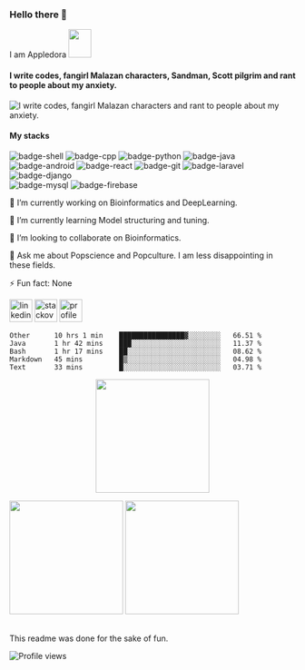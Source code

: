 ### Hello there 👋
I am Appledora <img src="https://64.media.tumblr.com/15e9d496bda7cf97e7fa9babc45417a1/248bc87be5b4f51b-38/s640x960/6d4adf9beab1c80c07048b7da5e8dedf874b23b1.gif" width="40" height="50" />

#### I write codes, fangirl Malazan characters, Sandman, Scott pilgrim and rant to people about my anxiety. 


![I write codes, fangirl Malazan characters and rant to people about my anxiety.](https://www.onlysp.com/wp-content/uploads/2015/05/scott_pilgrim_finest_hour_comic_book_cover_wallpaper_011.jpg)
<!--<p align="center<!--
  <a href="https://github.com/appledora" class="rich-diff-level-one">
    <img src="https://github-readme-stats.vercel.app/api?username=appledora&&show_icons=true&theme=tokyonight" alt="Appledora's Stats" >
  </a>
</p> -->

#### My stacks
![badge-shell](https://img.shields.io/badge/Language-Shell-fe8019?style=for-the-badge&logo=gnu-bash&logoColor=white&labelColor=282828)
![badge-cpp](https://img.shields.io/badge/language-c%2B%2B-fe8019?style=for-the-badge&logo=c%2B%2B&logoColor=white&labelColor=282828)
![badge-python](https://img.shields.io/badge/language-python-fe8019?style=for-the-badge&logo=python&logoColor=white&labelColor=282828)
![badge-java](https://img.shields.io/badge/language-java-fe8019?style=for-the-badge&logo=java&logoColor=white&labelColor=282828) <br/>
![badge-android](https://img.shields.io/badge/framework-android-fe8019?style=for-the-badge&logo=android&logoColor=white&labelColor=282828)
![badge-react](https://img.shields.io/badge/framework-react-fe8019?style=for-the-badge&logo=react&logoColor=white&labelColor=282828) 
![badge-git](https://img.shields.io/badge/framework-git-fe8019?style=for-the-badge&logo=git&logoColor=white&labelColor=282828) 
![badge-laravel](https://img.shields.io/badge/framework-laravel-fe8019?style=for-the-badge&logo=laravel&logoColor=white&labelColor=282828) 
![badge-django](https://img.shields.io/badge/framework-django-fe8019?style=for-the-badge&logo=django&logoColor=white&labelColor=282828) <br/>
![badge-mysql](https://img.shields.io/badge/database-mysql-fe8019?style=for-the-badge&logo=mysql&logoColor=white&labelColor=282828) 
![badge-firebase](https://img.shields.io/badge/database-firebase-fe8019?style=for-the-badge&logo=firebase&logoColor=white&labelColor=282828)

🔭 I’m currently working on Bioinformatics and DeepLearning.

🌱 I’m currently learning Model structuring and tuning.

👯 I’m looking to collaborate on Bioinformatics. 

💬 Ask me about Popscience and Popculture. I am less disappointing in these fields.

⚡ Fun fact: None 

 [<img src='https://cdn.jsdelivr.net/npm/simple-icons@3.0.1/icons/linkedin.svg' alt='linkedin' height='40'>](https://www.linkedin.com/in/nazia-tasnim-3b377a190/)  [<img src='https://cdn.jsdelivr.net/npm/simple-icons@3.0.1/icons/stackoverflow.svg' alt='stackoverflow' height='40'>](https://stackoverflow.com/users/https://stackoverflow.com/users/11551168/appledora) 
 [<img src='https://image.freepik.com/free-icon/pie-chart-outline_318-10654.jpg' alt='profile status' height='40'>](https://profile-summary-for-github.com/user/appledora) 


<!--START_SECTION:waka-->
```text
Other      10 hrs 1 min    ████████████████▓░░░░░░░░   66.51 % 
Java       1 hr 42 mins    ███░░░░░░░░░░░░░░░░░░░░░░   11.37 % 
Bash       1 hr 17 mins    ██░░░░░░░░░░░░░░░░░░░░░░░   08.62 % 
Markdown   45 mins         █▒░░░░░░░░░░░░░░░░░░░░░░░   04.98 % 
Text       33 mins         █░░░░░░░░░░░░░░░░░░░░░░░░   03.71 % 
```
<!--END_SECTION:waka-->
<p align = "center">
<img height="200" src="https://github-profile-trophy.vercel.app/?username=appledora&theme=gruvbox&row=2&margin-w=5&margin-h=5&count_private=true&title=Commit,Repositories,Followers"/>
<p/>
<!--- dracula base : #282a36 font : #ff79c6 -->
<p align="left">
<img  height = "200" src="https://github-readme-stats.vercel.app/api/top-langs/?username=appledora&hide=makefile,css&bg_color=211e1b&title_color=79740e&text_color=83a598&count_private=true&langs_count=5" />
<img  height= "200"src="https://github-readme-stats.vercel.app/api?username=appledora&bg_color=211e1b&title_color=79740e&text_color=83a598&show_icons=true&icon_color=fabd2f&count_private=true" />
</p>
<br/>
This readme was done for the sake of fun.

![Profile views](https://gpvc.arturio.dev/appledora) 


